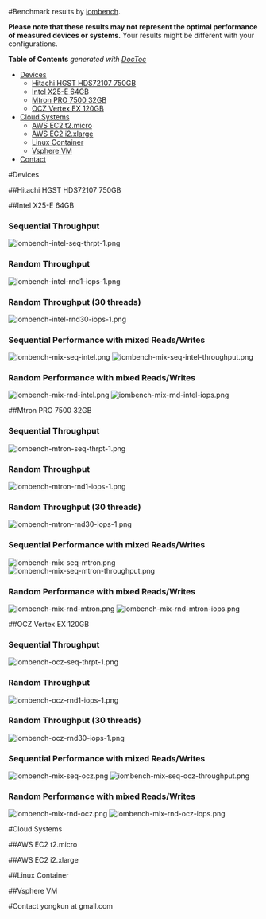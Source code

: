 #Benchmark results by [iombench](https://github.com/yongkun/iombench).

__Please note that these results may not represent the optimal performance of measured devices or systems.__ Your results might be different with your configurations.

**Table of Contents**  *generated with [DocToc](http://doctoc.herokuapp.com/)*

- [Devices](#user-content-devices)
	- [Hitachi HGST HDS72107 750GB](#user-content-hitachi-hgst-hds72107-750gb)
	- [Intel X25-E 64GB](#user-content-intel-x25-e-64gb)
	- [Mtron PRO 7500 32GB](#user-content-mtron-pro-7500-32gb)
	- [OCZ Vertex EX 120GB](#user-content-ocz-vertex-ex-120gb)
- [Cloud Systems](#user-content-cloud-systems)
	- [AWS EC2 t2.micro](#user-content-aws-ec2-t2micro)
	- [AWS EC2 i2.xlarge](#user-content-aws-ec2-i2xlarge)
	- [Linux Container](#user-content-linux-container)
	- [Vsphere VM](#user-content-vsphere-vm)
- [Contact](#user-content-contact)

#Devices

##Hitachi HGST HDS72107 750GB

##Intel X25-E 64GB
### Sequential Throughput
![iombench-intel-seq-thrpt-1.png](./intel-x25e/iombench-intel-seq-thrpt-1.png)
### Random Throughput
![iombench-intel-rnd1-iops-1.png](./intel-x25e/iombench-intel-rnd1-iops-1.png)
### Random Throughput (30 threads)
![iombench-intel-rnd30-iops-1.png](./intel-x25e/iombench-intel-rnd30-iops-1.png)
### Sequential Performance with mixed Reads/Writes
![iombench-mix-seq-intel.png](./intel-x25e/iombench-mix-seq-intel.png)
![iombench-mix-seq-intel-throughput.png](./intel-x25e/iombench-mix-seq-intel-throughput.png)
### Random Performance with mixed Reads/Writes
![iombench-mix-rnd-intel.png](./intel-x25e/iombench-mix-rnd-intel.png)
![iombench-mix-rnd-intel-iops.png](./intel-x25e/iombench-mix-rnd-intel-iops.png)

##Mtron PRO 7500 32GB

### Sequential Throughput
![iombench-mtron-seq-thrpt-1.png](./mtron-pro-7500/iombench-mtron-seq-thrpt-1.png)
### Random Throughput
![iombench-mtron-rnd1-iops-1.png](./mtron-pro-7500/iombench-mtron-rnd1-iops-1.png)
### Random Throughput (30 threads)
![iombench-mtron-rnd30-iops-1.png](./mtron-pro-7500/iombench-mtron-rnd30-iops-1.png)
### Sequential Performance with mixed Reads/Writes
![iombench-mix-seq-mtron.png](./mtron-pro-7500/iombench-mix-seq-mtron.png)
![iombench-mix-seq-mtron-throughput.png](./mtron-pro-7500/iombench-mix-seq-mtron-throughput.png)
### Random Performance with mixed Reads/Writes
![iombench-mix-rnd-mtron.png](./mtron-pro-7500/iombench-mix-rnd-mtron.png)
![iombench-mix-rnd-mtron-iops.png](./mtron-pro-7500/iombench-mix-rnd-mtron-iops.png)

##OCZ Vertex EX 120GB
### Sequential Throughput
![iombench-ocz-seq-thrpt-1.png](./ocz-vertex-ex/iombench-ocz-seq-thrpt-1.png)
### Random Throughput
![iombench-ocz-rnd1-iops-1.png](./ocz-vertex-ex/iombench-ocz-rnd1-iops-1.png)
### Random Throughput (30 threads)
![iombench-ocz-rnd30-iops-1.png](./ocz-vertex-ex/iombench-ocz-rnd30-iops-1.png)
### Sequential Performance with mixed Reads/Writes
![iombench-mix-seq-ocz.png](./ocz-vertex-ex/iombench-mix-seq-ocz.png)
![iombench-mix-seq-ocz-throughput.png](./ocz-vertex-ex/iombench-mix-seq-ocz-throughput.png)
### Random Performance with mixed Reads/Writes
![iombench-mix-rnd-ocz.png](./ocz-vertex-ex/iombench-mix-rnd-ocz.png)
![iombench-mix-rnd-ocz-iops.png](./ocz-vertex-ex/iombench-mix-rnd-ocz-iops.png)


#Cloud Systems

##AWS EC2 t2.micro

##AWS EC2 i2.xlarge

##Linux Container

##Vsphere VM

#Contact
yongkun at gmail.com

